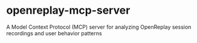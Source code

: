 # openreplay-mcp-server
A Model Context Protocol (MCP) server for analyzing OpenReplay session recordings and user behavior patterns
